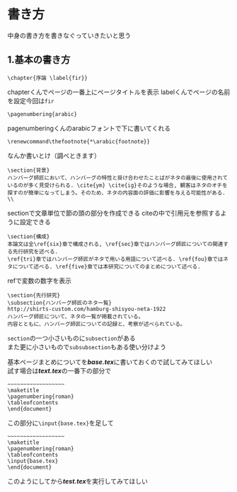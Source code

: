 # 書き方
中身の書き方を書きなぐっていきたいと思う  

## 1.基本の書き方

```TeX
\chapter{序論 \label{fir}}
```
chapterくんでページの一番上にページタイトルを表示
labelくんでページの名前を設定今回は```fir```

```TeX
\pagenumbering{arabic}
```
pagenumberingくんのarabicフォントで下に書いてくれる

```TeX
\renewcommand\thefootnote{*\arabic{footnote}}
```
なんか書いとけ（調べときます）

```TeX
\section{背景}
ハンバーグ師匠において、ハンバーグの特性と掛け合わせたことばがネタの最後に使用されているのが多く見受けられる. \cite{ym} \cite{ig}そのような場合, 観客はネタのオチを探すのが簡単になってしまう。そのため、ネタの内容面の評価に影響を与える可能性がある. \\
```
sectionで文章単位で節の頭の部分を作成できる
citeの中で引用元を参照するように設定できる

```TeX
\section{構成}
本論文は全\ref{six}章で構成される, \ref{sec}章ではハンバーグ師匠についての関連する先行研究を述べる. 
\ref{tri}章ではハンバーグ師匠がネタで用いる用語について述べる. \ref{fou}章ではネタについて述べる. \ref{five}章では本研究についてのまとめについて述べる. 
```
refで変数の数字を表示  

```TeX
\section{先行研究}
\subsection{ハンバーグ師匠のネタ一覧}
http://shirts-custom.com/hamburg-shisyou-neta-1922
ハンバーグ師匠について、ネタの一覧が掲載されている。
内容とともに、ハンバーグ師匠についての記録と、考察が述べられている。
```
```section```の一つ小さいものに```subsection```がある  
また更に小さいもので```subsubsection```もある使い分けよう  

基本ページまとめについてを***base.tex***に書いておくので試してみてほしい   
試す場合は***text.tex***の一番下の部分で
```TeX
~~~~~~~~~~~~~~~~~~
\maketitle
\pagenumbering{roman}
\tableofcontents
\end{document}
```
この部分に```\input{base.tex}```を足して
```TeX
~~~~~~~~~~~~~~~~~~
\maketitle
\pagenumbering{roman}
\tableofcontents
\input{base.tex}
\end{document}
```
このようにしてから***test.tex***を実行してみてほしい

